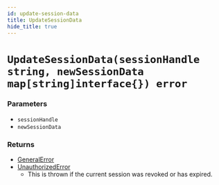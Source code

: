 ```yaml
---
id: update-session-data
title: UpdateSessionData
hide_title: true
---
```


# `UpdateSessionData(sessionHandle string, newSessionData map[string]interface{}) error`

### Parameters
- `sessionHandle`
- `newSessionData`

### Returns
- [GeneralError](./error-handling/general-error)
- [UnauthorizedError](./error-handling/unauthorised)
    - This is thrown if the current session was revoked or has expired.